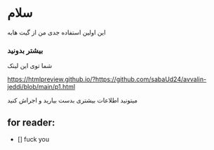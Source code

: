 # سلام
این اولین استفاده جدی من از گیت هابه


### بیشتر بدونید

شما توی این لینک

https://htmlpreview.github.io/?https://github.com/sabaUd24/avvalin-jeddi/blob/main/p1.html

میتونید اطلاعات بیشتری بدست بیارید و اجراش کنید



## for reader:

- [] fuck you


